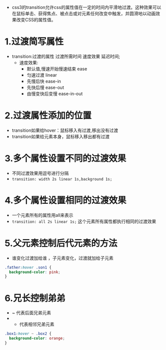- css3的transition允许css的属性值在一定的时间内平滑地过渡。这种效果可以在鼠标单击、获得焦点、被点击或对元素任何改变中触发，并圆滑地以动画效果改变CSS的属性值。
<a name="Z0ktC"></a>
# 1.过渡简写属性

- transition:过渡的属性  过渡所需时间  速度效果  延迟时间;
   - 速度效果:
      - 默认值,慢速开始慢速结束 ease
      - 匀速过渡 linear
      - 先慢后快 ease-in
      - 先快后慢 ease-out
      - 由慢变快后变慢 ease-in-out
      <a name="ioa7y"></a>
# 2.过渡属性添加的位置

- transition如果给hover：鼠标移入有过渡,移出没有过渡
- transition如果给元素本身，鼠标移入移出都有过渡
<a name="WXUPj"></a>
# 3.多个属性设置不同的过渡效果

- 不同过渡效果用逗号进行分隔
- `transition: width 2s linear 1s,background 1s;`
<a name="SJVxT"></a>
# 4.多个属性设置相同的过渡效果

- 一个元素所有的属性用all来表示
- `transition: all 2s linear 1s;` 这个元素所有属性都执行相同的过渡效果
<a name="ksnHA"></a>
# 5.父元素控制后代元素的方法

- 谁变化过渡加给谁 ，子元素变化，过渡就加给子元素
```css
.father:hover .son1 {
  background-color: pink;
}
```
<a name="nNFxu"></a>
# 6.兄长控制弟弟

- ~ 代表后面兄弟元素
- + 代表相邻兄弟元素
```css
.box1:hover ~ .box2 {
  background-color: orange;
}
```
